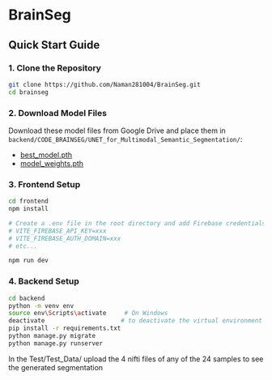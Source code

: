 # BrainSeg

## Quick Start Guide

### 1. Clone the Repository
```bash
git clone https://github.com/Naman281004/BrainSeg.git
cd brainseg
```

### 2. Download Model Files
Download these model files from Google Drive and place them in `backend/CODE_BRAINSEG/UNET_for_Multimodal_Semantic_Segmentation/`:
- [best_model.pth](https://drive.google.com/file/d/1hHqU4qf6lxbeyXWNEK6hFlONqqA8JntE/view?usp=drive_link)
- [model_weights.pth](https://drive.google.com/file/d/1OvFmdZXmB9s6f86bowy1vVn3FBQ52hwL/view?usp=drive_link)

### 3. Frontend Setup
```bash
cd frontend
npm install

# Create a .env file in the root directory and add Firebase credentials
# VITE_FIREBASE_API_KEY=xxx
# VITE_FIREBASE_AUTH_DOMAIN=xxx
# etc...

npm run dev
```

### 4. Backend Setup
```bash
cd backend
python -m venv env
source env\Scripts\activate     # On Windows
deactivate                     # to deactivate the virtual environment
pip install -r requirements.txt
python manage.py migrate
python manage.py runserver
```



In the Test/Test_Data/ upload the 4 nifti files of any of the 24 samples to see the generated segmentation
